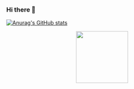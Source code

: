 ### Hi there 👋

<!--
**mwb0350/mwb0350** is a ✨ _special_ ✨ repository because its `README.md` (this file) appears on your GitHub profile.

Here are some ideas to get you started:

- 🔭 I’m currently working on ...
- 🌱 I’m currently learning ...
- 👯 I’m looking to collaborate on ...
- 🤔 I’m looking for help with ...
- 💬 Ask me about ...
- 📫 How to reach me: ...
- 😄 Pronouns: ...
- ⚡ Fun fact: ...
-->

[![Anurag's GitHub stats](https://github-readme-stats.vercel.app/api?username=mwb0350&show_icons=true&theme=radical)](https://github.com/anuraghazra/github-readme-stats)

<div align="center"> <img height="137px" src="https://github-readme-stats.vercel.app/api?username=mwb0350&hide_title=true&hide_border=true&show_icons=truel&ine_height=21&text_color=000&icon_color=000&bg_color=0,ea6161,ffc64d,fffc4d,52fa5a&theme=graywhite" /> </div>
